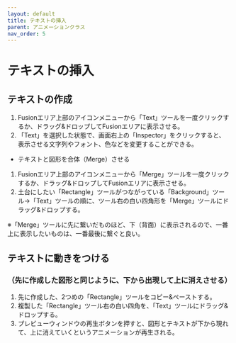```yaml
---
layout: default
title: テキストの挿入
parent: アニメーションクラス
nav_order: 5
---
```


# テキストの挿入

## テキストの作成
 1. Fusionエリア上部のアイコンメニューから「Text」ツールを一度クリックするか、ドラッグ&ドロップしてFusionエリアに表示させる。
 2. 「Text」を選択した状態で、画面右上の「Inspector」をクリックすると、表示させる文字列やフォント、色などを変更することができる。

* テキストと図形を合体（Merge）させる
 1. Fusionエリア上部のアイコンメニューから「Merge」ツールを一度クリックするか、ドラッグ&ドロップしてFusionエリアに表示させる。
 2. 土台にしたい「Rectangle」ツールがつながっている「Background」ツール→「Text」ツールの順に、ツール右の白い四角形を「Merge」ツールにドラッグ&ドロップする。

※「Merge」ツールに先に繋いだものほど、下（背面）に表示されるので、一番上に表示したいものは、一番最後に繋ぐと良い。

## テキストに動きをつける
### （先に作成した図形と同じように、下から出現して上に消えさせる）

1. 先に作成した、2つめの「Rectangle」ツールをコピー&ペーストする。
2. 複製した「Rectangle」ツール右の白い四角を、「Text」ツールにドラッグ&ドロップする。
3. プレビューウィンドウの再生ボタンを押すと、図形とテキストが下から現れて、上に消えていくというアニメーションが再生される。
